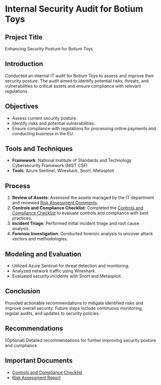 # Internal Security Audit for Botium Toys

## Project Title
Enhancing Security Posture for Botium Toys

## Introduction
Conducted an internal IT audit for Botium Toys to assess and improve their security posture. The audit aimed to identify potential risks, threats, and vulnerabilities to critical assets and ensure compliance with relevant regulations.

## Objectives
- Assess current security posture.
- Identify risks and potential vulnerabilities.
- Ensure compliance with regulations for processing online payments and conducting business in the EU.

## Tools and Techniques
- **Framework**: National Institute of Standards and Technology Cybersecurity Framework (NIST CSF)
- **Tools**: Azure Sentinel, Wireshark, Snort, Metasploit

## Process
1. **Review of Assets**: Assessed the assets managed by the IT department and reviewed [Risk Assessment Comments]([path/to/your/risk-assessment.pdf](https://github.com/ksjkoba/internal-security-audit/blob/main/Botium%20Toys_%20Scope%2C%20goals%2C%20and%20risk%20assessment%20report.pdf)).
2. **Controls and Compliance Checklist**: Completed the [Controls and Compliance Checklist]([path/to/your/checklist.pdf](https://github.com/ksjkoba/internal-security-audit/blob/main/Controls%20and%20compliance%20checklist.pdf)) to evaluate controls and compliance with best practices.
3. **Incident Triage**: Performed initial incident triage and root cause analysis.
4. **Forensic Investigation**: Conducted forensic analysis to uncover attack vectors and methodologies.

## Modeling and Evaluation
- Utilized Azure Sentinel for threat detection and monitoring.
- Analyzed network traffic using Wireshark.
- Evaluated security incidents with Snort and Metasploit.

## Conclusion
Provided actionable recommendations to mitigate identified risks and improve overall security. Future steps include continuous monitoring, regular audits, and updates to security policies.

## Recommendations
(Optional) Detailed recommendations for further improving security posture and compliance.

## Important Documents
- [Controls and Compliance Checklist](path/to/your/checklist.pdf)
- [Risk Assessment Report](path/to/your/risk-assessment.pdf)

